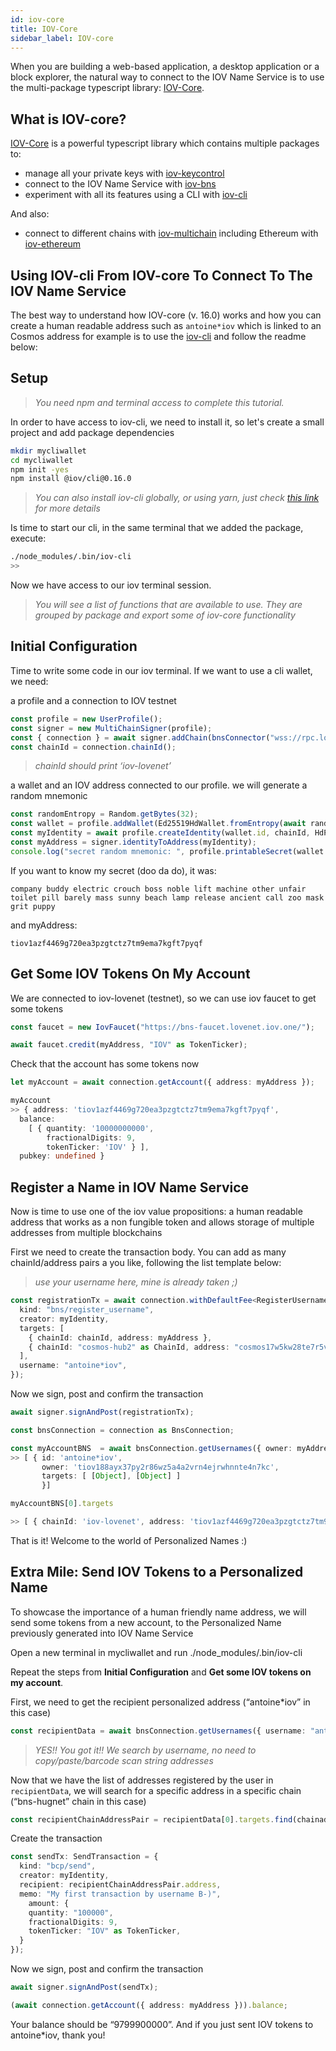 ```yaml
---
id: iov-core
title: IOV-Core
sidebar_label: IOV-core
---
```


When you are building a web-based application, a desktop application or a block explorer, the natural way to connect to the IOV Name Service is to use the multi-package typescript library: [IOV-Core](https://github.com/iov-one/iov-core).

## What is IOV-core?

[IOV-Core](https://github.com/iov-one/iov-core) is a powerful typescript library which contains multiple packages to:
- manage all your private keys with [iov-keycontrol](https://github.com/iov-one/iov-core/tree/master/packages/iov-keycontrol)
- connect to the IOV Name Service with [iov-bns](https://github.com/iov-one/iov-core/tree/master/packages/iov-bns)
- experiment with all its features using a CLI with [iov-cli](https://github.com/iov-one/iov-core/tree/master/packages/iov-cli)

And also:

- connect to different chains with [iov-multichain](https://github.com/iov-one/iov-core/tree/master/packages/iov-multichain) including Ethereum with [iov-ethereum](https://github.com/iov-one/iov-core/tree/master/packages/iov-ethereum)

## Using IOV-cli From IOV-core To Connect To The IOV Name Service

The best way to understand how IOV-core (v. 16.0) works and how you can create a human readable address such as `antoine*iov` which is linked to an Cosmos address for example is to use the [iov-cli](https://github.com/iov-one/iov-core/tree/master/packages/iov-cli) and follow the readme below:

## Setup

> *You need npm and terminal access to complete this tutorial.*

In order to have access to iov-cli, we need to install it, so let's create a small project and add package dependencies

```bash
mkdir mycliwallet
cd mycliwallet
npm init -yes
npm install @iov/cli@0.16.0
```

> *You can also install iov-cli globally, or using yarn, just check [this link](https://github.com/iov-one/iov-core/tree/master/packages/iov-cli#installation-and-first-run) for more details*

Is time to start our cli, in the same terminal that we added the package, execute:

```sh
./node_modules/.bin/iov-cli
>>
```

Now we have access to our iov terminal session.
> *You will see a list of functions that are available to use. They are grouped by package and export some of iov-core functionality*

## Initial Configuration

Time to write some code in our iov terminal.
If we want to use a cli wallet, we need:

a profile and a connection to IOV testnet

```ts
const profile = new UserProfile();
const signer = new MultiChainSigner(profile);
const { connection } = await signer.addChain(bnsConnector("wss://rpc.lovenet.iov.one"));
const chainId = connection.chainId();
```

> *chainId should print ‘iov-lovenet’*

a wallet and an IOV address connected to our profile. we will generate a random mnemonic

```ts
const randomEntropy = Random.getBytes(32);
const wallet = profile.addWallet(Ed25519HdWallet.fromEntropy(await randomEntropy));
const myIdentity = await profile.createIdentity(wallet.id, chainId, HdPaths.iov(0));
const myAddress = signer.identityToAddress(myIdentity);
console.log("secret random mnemonic: ", profile.printableSecret(wallet.id));
```

If you want to know my secret (doo da do), it was:

```nme
company buddy electric crouch boss noble lift machine other unfair toilet pill barely mass sunny beach lamp release ancient call zoo mask grit puppy
```

and myAddress:

```
tiov1azf4469g720ea3pzgtctz7tm9ema7kgft7pyqf
```

## Get Some IOV Tokens On My Account

We are connected to iov-lovenet (testnet), so we can use iov faucet to get some tokens

```ts
const faucet = new IovFaucet("https://bns-faucet.lovenet.iov.one/");

await faucet.credit(myAddress, "IOV" as TokenTicker);
```

Check that the account has some tokens now

```ts
let myAccount = await connection.getAccount({ address: myAddress });

myAccount
>> { address: 'tiov1azf4469g720ea3pzgtctz7tm9ema7kgft7pyqf',
  balance:
    [ { quantity: '10000000000',
        fractionalDigits: 9,
        tokenTicker: 'IOV' } ],
  pubkey: undefined }
```

## Register a Name in IOV Name Service

Now is time to use one of the iov value propositions: a human readable address that works as a non fungible token and allows storage of multiple addresses from multiple blockchains

First we need to create the transaction body. You can add as many chainId/address pairs a you like, following the list template below:
> *use your username here, mine is already taken ;)*

```ts
const registrationTx = await connection.withDefaultFee<RegisterUsernameTx& WithCreator>({
  kind: "bns/register_username",
  creator: myIdentity,
  targets: [
    { chainId: chainId, address: myAddress },
    { chainId: "cosmos-hub2" as ChainId, address: "cosmos17w5kw28te7r5vn4qu08hu6a4crcvwrrgzmsrrn" as Address}
  ],
  username: "antoine*iov",
});
```

Now we sign, post and confirm the transaction

```ts
await signer.signAndPost(registrationTx);

const bnsConnection = connection as BnsConnection;

const myAccountBNS  = await bnsConnection.getUsernames({ owner: myAddress });
>> [ { id: 'antoine*iov',
       owner: 'tiov188ayx37py2r86wz5a4a2vrn4ejrwhnnte4n7kc',
       targets: [ [Object], [Object] ]
       }]

myAccountBNS[0].targets

>> [ { chainId: 'iov-lovenet', address: 'tiov1azf4469g720ea3pzgtctz7tm9ema7kgft7pyqf' }, { chainId: 'cosmos-hub2', address: 'cosmos17w5kw28te7r5vn4qu08hu6a4crcvwrrgzmsrrn' } ]
```

That is it! Welcome to the world of Personalized Names :)

## Extra Mile: Send IOV Tokens to a Personalized Name

To showcase the importance of a human friendly name address, we will send some tokens from a new account, to the Personalized Name previously generated into IOV Name Service

Open a new terminal in mycliwallet and run ./node_modules/.bin/iov-cli

Repeat the steps from **Initial Configuration** and **Get some IOV tokens on my account**.

First, we need to get the recipient personalized address (“antoine*iov” in this case)

```ts
const recipientData = await bnsConnection.getUsernames({ username: "antoine*iov" });
```

> *YES!! You got it!! We search by username, no need to copy/paste/barcode scan string addresses*

Now that we have the list of addresses registered by the user in `recipientData`, we will search for a specific address in a specific chain (“bns-hugnet” chain in this case)

```ts
const recipientChainAddressPair = recipientData[0].targets.find(chainaddrPair => chainaddrPair.chainId === 'iov-lovenet');
```

Create the transaction

```ts
const sendTx: SendTransaction = {
  kind: "bcp/send",
  creator: myIdentity,
  recipient: recipientChainAddressPair.address,
  memo: "My first transaction by username B-)",
    amount: {
    quantity: "100000",
    fractionalDigits: 9,
    tokenTicker: "IOV" as TokenTicker,
  }
});
```

Now we sign, post and confirm the transaction

```ts
await signer.signAndPost(sendTx);

(await connection.getAccount({ address: myAddress })).balance;
```

Your balance should be “9799900000”. And if you just sent IOV tokens to antoine*iov, thank you!
